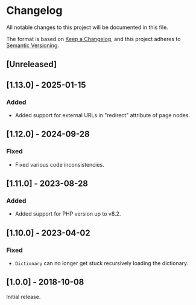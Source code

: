 # Changelog

All notable changes to this project will be documented in this file.

The format is based on [Keep a Changelog](https://keepachangelog.com/en/1.0.0/),
and this project adheres to [Semantic Versioning](https://semver.org/spec/v2.0.0.html).

## [Unreleased]

## [1.13.0] - 2025-01-15

### Added
- Added support for external URLs in "redirect" attribute of page nodes.


## [1.12.0] - 2024-09-28

### Fixed
- Fixed various code inconsistencies.


## [1.11.0] - 2023-08-28

### Added
- Added support for PHP version up to v8.2.


## [1.10.0] - 2023-04-02

### Fixed
- `Dictionary` can no longer get stuck recursively loading the dictionary.


## [1.0.0] - 2018-10-08
Initial release.